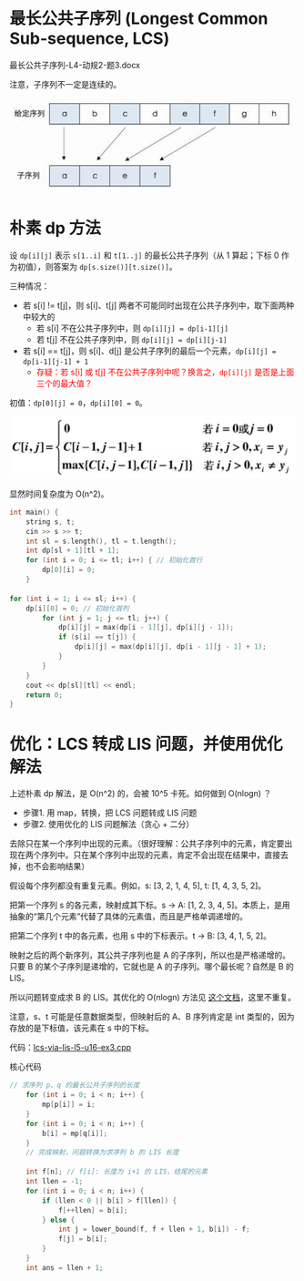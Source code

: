 # 最长公共子序列 (Longest Common Sub-sequence, LCS)

最长公共子序列-L4-动规2-题3.docx

注意，子序列不一定是连续的。

![sub-sequence](pics/lis-sub-seq.png)

# 朴素 dp 方法

设 `dp[i][j]` 表示 `s[1..i]` 和 `t[1..j]` 的最长公共子序列（从 1 算起；下标 0 作为初值），则答案为 `dp[s.size()][t.size()]`。

三种情况：
* 若 s[i] != t[j]，则 s[i]、t[j] 两者不可能同时出现在公共子序列中，取下面两种中较大的
  * 若 s[i] 不在公共子序列中，则 `dp[i][j] = dp[i-1][j]`
  * 若 t[j] 不在公共子序列中，则 `dp[i][j] = dp[i][j-1]`
* 若 s[i] == t[j]，则 s[i]、d[j] 是公共子序列的最后一个元素，`dp[i][j] = dp[i-1][j-1] + 1`
  * <font color=red>存疑：若 s[i] 或 t[j] 不在公共子序列中呢？换言之，`dp[i][j]` 是否是上面三个的最大值？</font>

初值：`dp[0][j] = 0`，`dp[i][0] = 0`。

![lcs-simple-dp](pics/lcs-simple-dp-formula.png)

显然时间复杂度为 O(n^2)。

```cpp
int main() {
    string s, t;
    cin >> s >> t;
    int sl = s.length(), tl = t.length();
    int dp[sl + 1][tl + 1];
    for (int i = 0; i <= tl; i++) { // 初始化首行
        dp[0][i] = 0;
    }

for (int i = 1; i <= sl; i++) {
    dp[i][0] = 0; // 初始化首列
        for (int j = 1; j <= tl; j++) {
            dp[i][j] = max(dp[i - 1][j], dp[i][j - 1]);
            if (s[i] == t[j]) {
                dp[i][j] = max(dp[i][j], dp[i - 1][j - 1] + 1);
            }
        }
    }
    cout << dp[sl][tl] << endl;
    return 0;
}
```

# 优化：LCS 转成 LIS 问题，并使用优化解法

上述朴素 dp 解法，是 O(n^2) 的，会被 10^5 卡死。如何做到 O(nlogn) ？
- 步骤1. 用 map，转换，把 LCS 问题转成 LIS 问题
- 步骤2. 使用优化的 LIS 问题解法（贪心 + 二分）

去除只在某一个序列中出现的元素。（很好理解：公共子序列中的元素，肯定要出现在两个序列中。只在某个序列中出现的元素，肯定不会出现在结果中，直接去掉，也不会影响结果）

假设每个序列都没有重复元素。例如，s: [3, 2, 1, 4, 5], t: [1, 4, 3, 5, 2]。

把第一个序列 s 的各元素，映射成其下标。s -> A: [1, 2, 3, 4, 5]。本质上，是用抽象的“第几个元素”代替了具体的元素值，而且是严格单调递增的。

把第二个序列 t 中的各元素，也用 s 中的下标表示。t -> B: [3, 4, 1, 5, 2]。

映射之后的两个新序列，其公共子序列也是 A 的子序列，所以也是严格递增的。只要 B 的某个子序列是递增的，它就也是 A 的子序列。哪个最长呢？自然是 B 的 LIS。

所以问题转变成求 B 的 LIS。其优化的 O(nlogn) 方法见 [这个文档](最长递增子序列-LIS-01-综述.md)，这里不重复。

注意，s、t 可能是任意数据类型，但映射后的 A、B 序列肯定是 int 类型的，因为存放的是下标值，该元素在 s 中的下标。

代码：[lcs-via-lis-l5-u16-ex3.cpp](code/lcs-via-lis-l5-u16-ex3.cpp)

核心代码

```cpp
// 求序列 p、q 的最长公共子序列的长度
    for (int i = 0; i < n; i++) {
        mp[p[i]] = i;
    }
    for (int i = 0; i < n; i++) {
        b[i] = mp[q[i]];
    }
    // 完成映射，问题转换为求序列 b 的 LIS 长度

    int f[n]; // f[i]: 长度为 i+1 的 LIS，结尾的元素
    int llen = -1;
    for (int i = 0; i < n; i++) {
        if (llen < 0 || b[i] > f[llen]) {
            f[++llen] = b[i];
        } else {
            int j = lower_bound(f, f + llen + 1, b[i]) - f;
            f[j] = b[i];
        }
    }
    int ans = llen + 1;
```







